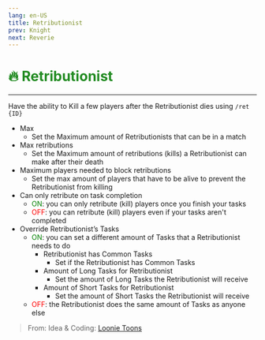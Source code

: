 ```yaml
---
lang: en-US
title: Retributionist
prev: Knight
next: Reverie
---
```


# <font color="#228b22">🔥 <b>Retributionist</b></font> <Badge text="Killing" type="tip" vertical="middle"/>
---

Have the ability to Kill a few players after the Retributionist dies using `/ret {ID}`
* Max
  * Set the Maximum amount of Retributionists that can be in a match
* Max retributions
  * Set the Maximum amount of retributions (kills) a Retributionist can make after their death
* Maximum players needed to block retributions
  * Set the max amount of players that have to be alive to prevent the Retributionist from killing
* Can only retribute on task completion
  * <font color=green>ON</font>: you can only retribute (kill) players once you finish your tasks
  * <font color=red>OFF</font>: you can retribute (kill) players even if your tasks aren't completed
* Override Retributionist’s Tasks
  * <font color=green>ON</font>: you can set a different amount of Tasks that a Retributionist needs to do
    * Retributionist has Common Tasks
      * Set if the Retributionist has Common Tasks
    * Amount of Long Tasks for Retributionist
      * Set the amount of Long Tasks the Retributionist will receive
    * Amount of Short Tasks for Retributionist
      * Set the amount of Short Tasks the Retributionist will receive
  * <font color=red>OFF</font>: the Retributionist does the same amount of Tasks as anyone else

> From: Idea & Coding: [Loonie Toons](https://github.com/Loonie-Toons)